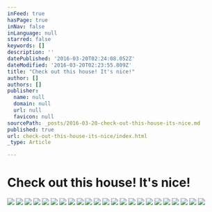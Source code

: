 ```yaml
---
inFeed: true
hasPage: true
inNav: false
inLanguage: null
starred: false
keywords: []
description: ''
datePublished: '2016-03-20T02:24:08.052Z'
dateModified: '2016-03-20T02:23:55.809Z'
title: "Check out this house! It's nice!"
author: []
authors: []
publisher:
  name: null
  domain: null
  url: null
  favicon: null
sourcePath: _posts/2016-03-20-check-out-this-house-its-nice.md
published: true
url: check-out-this-house-its-nice/index.html
_type: Article

---
```

# Check out this house! It's nice!
![](https://the-grid-user-content.s3-us-west-2.amazonaws.com/0bf7e27f-7e20-43f7-ab3a-e1f1a068f478.jpg)
![](https://the-grid-user-content.s3-us-west-2.amazonaws.com/5b8a8a4e-6612-42d8-8a9d-edfbf37486f6.jpg)
![](https://the-grid-user-content.s3-us-west-2.amazonaws.com/01bcf962-7b3d-4e5b-b82a-3343ca4e4ac6.jpg)
![](https://the-grid-user-content.s3-us-west-2.amazonaws.com/d4271b7f-46ff-4183-bfad-d70f009746ef.jpg)
![](https://the-grid-user-content.s3-us-west-2.amazonaws.com/77dfad77-2bf1-4aeb-b2f8-304897581519.jpg)
![](https://the-grid-user-content.s3-us-west-2.amazonaws.com/81b7f338-75e1-420d-acc3-b5d9ddb84193.jpg)
![](https://the-grid-user-content.s3-us-west-2.amazonaws.com/dd5c2fa6-b0fd-44f5-b69f-d42fe5a8c5e6.jpg)
![](https://the-grid-user-content.s3-us-west-2.amazonaws.com/9c3cea0e-d3a9-4e2f-a703-913347d03d8d.jpg)
![](https://the-grid-user-content.s3-us-west-2.amazonaws.com/9960fe76-a1c2-4953-9d8f-4b0328b2c157.jpg)
![](https://the-grid-user-content.s3-us-west-2.amazonaws.com/193d303c-a2ef-41d2-8c66-99bbded2b946.jpg)
![](https://the-grid-user-content.s3-us-west-2.amazonaws.com/2edbc57e-76c9-42b6-bcf2-761da0e0fbde.jpg)
![](https://the-grid-user-content.s3-us-west-2.amazonaws.com/f63c1672-b90b-4796-9f5b-c71b39427f66.jpg)
![](https://the-grid-user-content.s3-us-west-2.amazonaws.com/29df0ef1-67ad-4164-8c86-f84dc9432510.jpg)
![](https://the-grid-user-content.s3-us-west-2.amazonaws.com/280cf94b-4e2e-4bc4-8906-e3cfd7bf532c.jpg)
![](https://the-grid-user-content.s3-us-west-2.amazonaws.com/3d7182ed-33e0-466e-975f-3ea18b835df2.jpg)
![](https://the-grid-user-content.s3-us-west-2.amazonaws.com/dc1573f4-4128-4c57-bdd8-72715b0ad2a6.jpg)
![](https://the-grid-user-content.s3-us-west-2.amazonaws.com/4f44d6d3-fe5d-46ad-b636-d7366a1b64be.jpg)
![](https://the-grid-user-content.s3-us-west-2.amazonaws.com/388e5222-6d92-489c-94ce-5887cb78f328.jpg)
![](https://the-grid-user-content.s3-us-west-2.amazonaws.com/cb974475-aeae-475a-9f91-f398d29e01ae.jpg)
![](https://the-grid-user-content.s3-us-west-2.amazonaws.com/1409ce5e-e04d-4eaf-8060-ea9b390dfaa2.jpg)
![](https://the-grid-user-content.s3-us-west-2.amazonaws.com/1f4eca02-9a79-4bae-aaf5-e71986b204b9.jpg)
![](https://the-grid-user-content.s3-us-west-2.amazonaws.com/82954f0f-416e-4a61-9022-09b4c71f256e.jpg)
![](https://the-grid-user-content.s3-us-west-2.amazonaws.com/47ea8102-aafd-4e46-939b-28a36fed5c04.jpg)